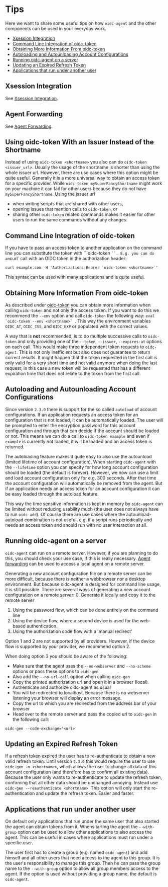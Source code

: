 # Tips
Here we want to share some useful tips on how `oidc-agent` and the other
components can be used in your everyday work.

* [Xsession Integration](#xsession-integration)
* [Command Line Integration of oidc-token](#command-line-integration-of-oidc-token)
* [Obtaining More Information From oidc-token](#obtaining-more-information-from-oidc-token)
* [Autoloading and Autounloading Account Configurations](#autoloading-and-autounloading-account-configurations)
* [Running oidc-agent on a server](#running-oidc-agent-on-a-server)
* [Updating an Expired Refresh Token](#updating-an-expired-refresh-token)
* [Applications that run under another user](#applications-that-run-under-another-user)

## Xsession Integration
See [Xsession Integration](configuration/integration.md#xsession-integration).

## Agent Forwarding
See [Agent Forwarding](configuration/forwarding.md).

## Using oidc-token With an Issuer Instead of the Shortname
Instead of using `oidc-token <shortname>` you also can do `oidc-token
<issuer_url>`. Usually the usage of the shortname is shorter than using the
whole issuer url. However, there are use cases where this option might be quite
useful. Generally it is a more universal way to obtain an access token for a
specific provider. While `oidc-token mySuperFancyShortname` might work on
your machine it can fail for other users because they do not have
`mySuperFancyShortname`. Using the issuer url
- when writing scripts that are shared with other users,
- opening issues that mention calls to `oidc-token`, or
- sharing other `oidc-token` related commands
makes it easier for other users to run the same commands without any changes.

## Command Line Integration of oidc-token
If you have to pass an access token to another application on the command line
you can substitute the token with ```oidc-token <shortname>` ``. E.g.
you can do an `curl` call with an OIDC token in the authorization header:
```
curl example.com -H 'Authorization: Bearer `oidc-token <shortname>`'
```
This syntax can be used with many applications and is quite useful.

## Obtaining More Information From oidc-token
As described under
[oidc-token](oidc-token/oidc-token.md#information-available-from-oidc-token) you can obtain
more information when calling `oidc-token` and not only the access token. If
you want to do this we recommend the `--env` option and call
`oidc-token` the following way: ``eval `oidc-token --env <shortname>` ``.
This way the environment variables `OIDC_AT`, `OIDC_ISS`, and
`OIDC_EXP` or populated with the correct values.

A way that is **not** recommended, is to do multiple successive calls to `oidc-token` and only providing one of the `--token`, `--issuer`, `--expires-at` options on each call.
This would make three independent token
requests to `oidc-agent`. This is not only inefficient but also does not
guarantee to
return correct results. It might happen that the token requested in the first
call is only valid for a very short time and not valid anymore when doing the
last request; in this case a new token will be requested that has a different
expiration time that does not relate to the token from the first call.

## Autoloading and Autounloading Account Configurations
Since version `2.3.0` there is support for the so called `autoload` of
account configurations. If an application requests an access token for an
configuration that is not loaded, it can be automatically loaded. The user will
be prompted to enter the encryption password for this account configuration and
through that can decide if the account should be loaded or not. This means we
can do a call to `oidc-token example` and even if `example` is currently
not loaded, it will be loaded and an access token is returned.

The autoloading feature makes it quite easy to also use the autounload (limited
lifetime of account configuration). When starting `oidc-agent` with the
`--lifetime` option you can specify for how long account configuration
should be loaded (the default is forever). However, we now can use a limit and
load account configuration only for e.g. 300 seconds. After that time the
account configuration will automatically be removed from the agent. But if an
application needs an access token for an account configuration it can be easy
loaded through the autoload feature.

This way the time sensitive information is kept in memory by `oidc-agent`
can be limited without reducing usability much (the user does not always have to
run `oidc-add`). Of course there are use cases where the autounload-autoload
combination is not useful, e.g. if a script runs periodically and needs an
access token and should run with no user interaction at all.

## Running oidc-agent on a server
`oidc-agent` can run on a remote server. However, if you are planning to do
this, you should check your use case, if this is really necessary. [Agent
forwarding](configuration/forwarding.md) can be used to access a local agent
on a remote server.

Generating a new account configuration file on a remote server can be more
difficult, because there is neither a webbrowser nor a desktop environment. But
because oidc-agent is designed for command line usage, it is still possible.
There are several ways of generating a new account configuration on a remote
server:
0. Generate it locally and copy it to the remote server
1. Using the password flow, which can be done entirely on the command line
2. Using the device flow, where a second device is used for the web-based
   authentication.
3. Using the authorization code flow with a 'manual redirect'

Option 1 and 2 are not supported by all providers. However, if the device flow
is supported by your provider, we recommend option 2.

When doing option 3 you should be aware of the following:
- Make sure that the agent uses the `--no-webserver` and `--no-scheme` options
or pass these options to `oidc-gen`
- Also add the `--no-url-call` option when calling `oidc-gen`
- Copy the printed authorization url and open it in a browser (local).
- Authenticate and authorize oidc-agent as usual
- You will be redirected to localhost. Because there is no webserver listening
your browser will display an error message.
- Copy the url to which you are redirected from the address bar of your browser
- Head over to the remote server and pass the copied url to `oidc-gen` in the
following call:
```
oidc-gen --code-exchange='<url>'
```

## Updating an Expired Refresh Token
If a refresh token expired the user has to re-authenticate to obtain a new valid
refresh token. Until version `2.3.0` this would require the user to use
`oidc-gen -m <shortname>`, which allows the user to change all data of
this account configuration (and therefore has to confirm all existing data).
Because the user only wants to re-authenticate to update the refresh token,
confirming that all other data should be unchanged annoying. Instead use
`oidc-gen --reauthenticate <shortname>`. This option will only start the
re-authentication and update the refresh token. Easier and faster.

## Applications that run under another user
On default only applications that run under the same user that also started the
agent can obtain tokens from it. Whens tarting the agent the `--with-group` option can be used to
allow other applications to also access the agent. This can be useful in cases where
applications must run under a specific user.

The user first has to create a
group (e.g. named `oidc-agent`) and add himself and all other users that need
access to the agent to this group. It is the user's responsibility to manage
this group. Then he can pass the group name to the `--with-group` option to
allow all group members access to the agent. If the option is used without
providing a group name, the default is `oidc-agent`.

